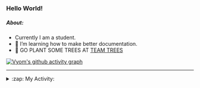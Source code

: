 ### Hello World!

##### About:
- Currently I am a student.
- 🌱 I’m learning how to make better documentation.
- 🌱 GO PLANT SOME TREES AT [TEAM TREES](https://teamtrees.org/)

[![Vyom's github activity graph](https://activity-graph.herokuapp.com/graph?username=Vyvy-vi)](https://github.com/ashutosh00710/github-readme-activity-graph)

---
<details>
  <summary>:zap: My Activity:</summary>
  
<!--START_SECTION:waka-->
![Code Time](http://img.shields.io/badge/Code%20Time-936%20hrs%208%20mins-blue)

**I'm a Night 🦉** 

```text
🌞 Morning    93 commits     ███░░░░░░░░░░░░░░░░░░░░░░   13.38% 
🌆 Daytime    169 commits    ██████░░░░░░░░░░░░░░░░░░░   24.32% 
🌃 Evening    228 commits    ████████░░░░░░░░░░░░░░░░░   32.81% 
🌙 Night      205 commits    ███████░░░░░░░░░░░░░░░░░░   29.5%

```
📅 **I'm Most Productive on Sunday** 

```text
Monday       100 commits    ███░░░░░░░░░░░░░░░░░░░░░░   14.39% 
Tuesday      113 commits    ████░░░░░░░░░░░░░░░░░░░░░   16.26% 
Wednesday    87 commits     ███░░░░░░░░░░░░░░░░░░░░░░   12.52% 
Thursday     101 commits    ███░░░░░░░░░░░░░░░░░░░░░░   14.53% 
Friday       103 commits    ███░░░░░░░░░░░░░░░░░░░░░░   14.82% 
Saturday     74 commits     ██░░░░░░░░░░░░░░░░░░░░░░░   10.65% 
Sunday       117 commits    ████░░░░░░░░░░░░░░░░░░░░░   16.83%

```


📊 **This Week I Spent My Time On** 

```text
🔥 Editors: 
VS Code                  3 hrs 15 mins       █████████████████████████   100.0%

🐱‍💻 Projects: 
assignments              1 hr 28 mins        ███████████░░░░░░░░░░░░░░   45.58% 
discord-bot              39 mins             █████░░░░░░░░░░░░░░░░░░░░   20.02% 
file-utils               25 mins             ███░░░░░░░░░░░░░░░░░░░░░░   13.13% 
CSF                      21 mins             ██░░░░░░░░░░░░░░░░░░░░░░░   11.25% 
praise                   19 mins             ██░░░░░░░░░░░░░░░░░░░░░░░   10.02%

```


 Last Updated on 29/10/2022 08:04:32 UTC
<!--END_SECTION:waka-->
</details>
